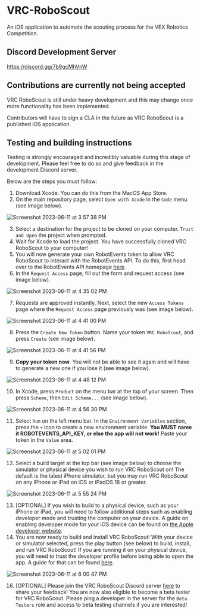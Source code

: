 # VRC-RoboScout
An iOS application to automate the scouting process for the VEX Robotics Competition.

## Discord Development Server
https://discord.gg/7b9qcMhVnW

## Contributions are currently not being accepted
VRC RoboScout is still under heavy development and this may change once more functionality has been implemented.

Contributors will have to sign a CLA in the future as VRC RoboScout is a published iOS application.

## Testing and building instructions
Testing is strongly encouraged and incredibly valuable during this stage of development. Please feel free to do so and give feedback in the development Discord server.

Below are the steps you must follow:

1. Download Xcode. You can do this from the MacOS App Store.
2. On the main repository page, select `Open with Xcode` in the `Code` menu (see image below).

![Screenshot 2023-06-11 at 3 57 38 PM](https://github.com/SunkenSplash/VRC-RoboScout/assets/62484109/1a227b72-5274-4d1c-927e-bdc96e96c637)

3. Select a destination for the project to be cloned on your computer. `Trust and Open` the project when prompted.
4. Wait for Xcode to load the project. You have successfully cloned VRC RoboScout to your computer!
5. You will now generate your own RobotEvents token to allow VRC RoboScout to interact with the RobotEvents API. To do this, first head over to the RobotEvents API homepage [here](https://www.robotevents.com/api/v2).
6. In the `Request Access` page, fill out the form and request access (see image below).

![Screenshot 2023-06-11 at 4 35 02 PM](https://github.com/SunkenSplash/VRC-RoboScout/assets/62484109/c5eed9b0-61e1-4795-ac7e-e33493d232fe)

7. Requests are approved instantly. Next, select the new `Access Tokens` page where the `Request Access` page previously was (see image below).

![Screenshot 2023-06-11 at 4 41 00 PM](https://github.com/SunkenSplash/VRC-RoboScout/assets/62484109/5b86baa9-d1fa-4bb3-9d63-ef4984750baf)

8.  Press the `Create New Token` button. Name your token `VRC RoboScout`, and press `Create` (see image below).

![Screenshot 2023-06-11 at 4 41 56 PM](https://github.com/SunkenSplash/VRC-RoboScout/assets/62484109/91fbd829-5c67-4636-ad0a-bc554a8c1e29)

9. **Copy your token now.** You will not be able to see it again and will have to generate a new one if you lose it (see image below).

![Screenshot 2023-06-11 at 4 48 12 PM](https://github.com/SunkenSplash/VRC-RoboScout/assets/62484109/2e09f1bb-0e9f-4c6a-b107-066815142b36)

10. In Xcode, press `Product` on the menu bar at the top of your screen. Then press `Scheme`, then `Edit Scheme...` (see image below).

![Screenshot 2023-06-11 at 4 56 30 PM](https://github.com/SunkenSplash/VRC-RoboScout/assets/62484109/ddc1852d-58ab-425a-8805-bcc538c02ecc)

11. Select `Run` on the left menu bar. In the `Environment Variables` section, press the `+` icon to create a new environment variable. **You MUST name it ROBOTEVENTS_API_KEY, or else the app will not work!** Paste your token in the `Value` area.

![Screenshot 2023-06-11 at 5 02 01 PM](https://github.com/SunkenSplash/VRC-RoboScout/assets/62484109/ce807ea0-ee4e-4a9e-8740-143f7e99f276)

12. Select a build target at the top bar (see image below) to choose the simulator or physical device you wish to run VRC RoboScout on! The default is the latest iPhone simulator, but you may run VRC RoboScout on any iPhone or iPad on iOS or iPadOS 16 or greater.

![Screenshot 2023-06-11 at 5 55 24 PM](https://github.com/SunkenSplash/VRC-RoboScout/assets/62484109/a6e9abe3-3cad-44b1-9e39-520626ec8b5e)

13. [OPTIONAL] If you wish to build to a physical device, such as your iPhone or iPad, you will need to follow additional steps such as enabling developer mode and trusting the computer on your device. A guide on enabling developer mode for your iOS device can be found on [the Apple developer website](https://developer.apple.com/documentation/xcode/enabling-developer-mode-on-a-device).
14. You are now ready to build and install VRC RoboScout! With your device or simulator selected, press the play button (see below) to build, install, and run VRC RoboScout! If you are running it on your physical device, you will need to trust the developer profile before being able to open the app. A guide for that can be found [here](https://osxdaily.com/2021/05/07/how-to-trust-an-app-on-iphone-ipad-to-fix-untrusted-developer-message/).

![Screenshot 2023-06-11 at 6 00 47 PM](https://github.com/SunkenSplash/VRC-RoboScout/assets/62484109/d765223e-d815-4d73-9f0b-0f87747e5eff)

16. [OPTIONAL] Please join the VRC RoboScout Discord server [here](https://discord.gg/7b9qcMhVnW) to share your feedback! You are now also eligible to become a beta tester for VRC RoboScout. Please ping a developer in the server for the `Beta Testers` role and access to beta testing channels if you are interested!
